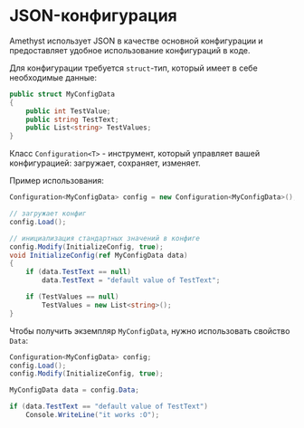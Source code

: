 # JSON-конфигурация

Amethyst использует JSON в качестве основной конфигурации и предоставляет удобное использование конфигураций в коде.

Для конфигурации требуется `struct`-тип, который имеет в себе необходимые данные:

```cs
public struct MyConfigData
{
    public int TestValue;
    public string TestText;
    public List<string> TestValues;
}
```

Класс `Configuration<T>` - инструмент, который управляет вашей конфигурацией: загружает, сохраняет, изменяет.

Пример использования:

```cs
Configuration<MyConfigData> config = new Configuration<MyConfigData>();

// загружает конфиг
config.Load();

// инициализация стандартных значений в конфиге
config.Modify(InitializeConfig, true);
void InitializeConfig(ref MyConfigData data)
{
    if (data.TestText == null)
        data.TestText = "default value of TestText";

    if (TestValues == null)
        TestValues = new List<string>();
}
```

Чтобы получить экземпляр `MyConfigData`, нужно использовать свойство `Data`:

```cs
Configuration<MyConfigData> config;
config.Load();
config.Modify(InitializeConfig, true);

MyConfigData data = config.Data;

if (data.TestText == "default value of TestText")
    Console.WriteLine("it works :O");
```